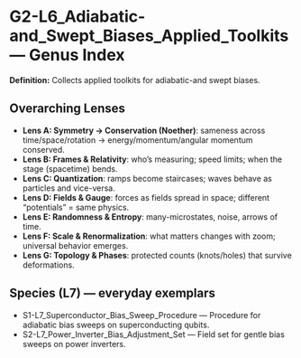 # G2-L6_Adiabatic-and_Swept_Biases_Applied_Toolkits — Genus Index
**Definition:** Collects applied toolkits for adiabatic-and swept biases.

## Overarching Lenses

- **Lens A: Symmetry -> Conservation (Noether)**: sameness across time/space/rotation → energy/momentum/angular momentum conserved.
- **Lens B: Frames & Relativity**: who’s measuring; speed limits; when the stage (spacetime) bends.
- **Lens C: Quantization**: ramps become staircases; waves behave as particles and vice-versa.
- **Lens D: Fields & Gauge**: forces as fields spread in space; different “potentials” = same physics.
- **Lens E: Randomness & Entropy**: many-microstates, noise, arrows of time.
- **Lens F: Scale & Renormalization**: what matters changes with zoom; universal behavior emerges.
- **Lens G: Topology & Phases**: protected counts (knots/holes) that survive deformations.

## Species (L7) — everyday exemplars
- S1-L7_Superconductor_Bias_Sweep_Procedure — Procedure for adiabatic bias sweeps on superconducting qubits.
- S2-L7_Power_Inverter_Bias_Adjustment_Set — Field set for gentle bias sweeps on power inverters.
